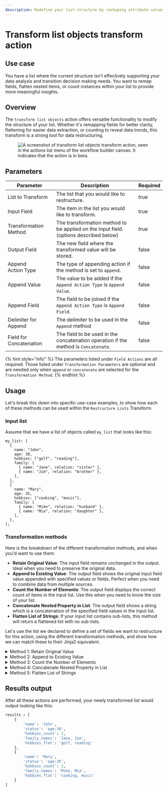```yaml
---
description: Redefine your list structure by reshaping attribute values.
---
```


# Transform list objects transform action

## Use case

You have a list where the current structure isn't effectively supporting your data analysis and transition decision making needs. You want to remap fields, flatten nested items, or count instances within your list to provide more meaningful insights.

## Overview

The `transform list objects` action offers versatile functionality to modify the structure of your list. Whether it's remapping fields for better clarity, flattening for easier data extraction, or counting to reveal data trends, this transform is a strong tool for data restructuring.

<figure><img src="../../../../.gitbook/assets/Screenshot 2025-03-24 at 10.56.59 AM.png" alt="A screenshot of transform list objects transform action, seen in the actions list menu of the workflow builder canvas. It indicates that the action is in beta."><figcaption></figcaption></figure>

## Parameters

<table><thead><tr><th width="177">Parameter</th><th width="451">Description</th><th data-type="checkbox">Required</th></tr></thead><tbody><tr><td>List to Transform</td><td>The list that you would like to restructure.</td><td>true</td></tr><tr><td>Input Field</td><td>The item in the list you would like to transform.</td><td>true</td></tr><tr><td>Transformation Method</td><td>The transformation method to be applied on the input field. (options described below)</td><td>true</td></tr><tr><td>Output Field</td><td>The new field where the transformed value will be stored.</td><td>false</td></tr><tr><td>Append<br>Action Type</td><td>The type of appending action if the method is set to <code>append</code>.</td><td>false</td></tr><tr><td>Append Value</td><td>The value to be added if the <code>Append Action Type</code> is <code>Append Value</code>.</td><td>false</td></tr><tr><td>Append Field</td><td>The field to be joined if the <code>Append Action Type</code> is <code>Append Field</code>.</td><td>false</td></tr><tr><td>Delimiter for Append</td><td>The delimiter to be used in the <code>Append</code> method</td><td>false</td></tr><tr><td>Field for Concatenation</td><td>The field to be used in the concatenation operation if the method is <code>Concatenate</code>.</td><td>false</td></tr></tbody></table>

{% hint style="info" %}
The parameters listed under `Field Actions` are all required. Those listed under `Transformation Parameters` are optional and are needed only when `append` or `concatenate` are selected for the `Transformation Method`.
{% endhint %}

## Usage

Let's break this down into specific use-case examples, to show how each of these methods can be used within the `Restructure Lists` Transform.

### Input list

Assume that we have a list of objects called `my_list` that looks like this:

```django
my_list: [
  {
    name: "John",
    age: 30,
    hobbies: ["golf", "reading"],
    family: [
      { name: "Jane", relation: "sister" },
      { name: "Jim", relation: "brother" },
    ],
  },
  {
    name: "Mary",
    age: 35,
    hobbies: ["cooking", "music"],
    family: [
      { name: "Mike", relation: "husband" },
      { name: "Mia", relation: "daughter" },
    ],
  },
];
```

### Transformation methods

Here is the breakdown of the different transformation methods, and when you'd want to use them:

* **Retain Original Value**: The input field remains unchanged in the output. Ideal when you need to preserve the original data.
* **Append to Existing Value**: The output field shows the original input field value appended with specified values or fields. Perfect when you need to combine data from multiple sources.
* **Count the Number of Elements**: The output field displays the correct count of items in the input list. Use this when you need to know the size of your list.
* **Concatenate Nested Property in List**: The output field shows a string which is a concatenation of the specified field values in the input list.
* **Flatten List of Strings**: If your input list contains sub-lists, this method will return a flattened list with no sub-lists.

Let's use the list we declared to define a set of fields we want to restructure for this action, using the different transformation methods, and show how we can match these to their Jinja2 equivalent.

<details>

<summary>Method 1: Retain Original Value</summary>

This action retains the original value of `name`.

**Action Parameters:**

<pre class="language-yaml"><code class="lang-yaml">field_actions:
<strong> input: name
</strong> method: original
 output: name
</code></pre>

**Jinja2 Equivalent:**

```jinja2
{% raw %}
{% set _ = transformed_item.update({'name': item['name']}) %}
{% endraw %}


```

</details>

<details>

<summary>Method 2: Append to Existing Value</summary>

This action appends the literal string "age" before the actual age, separated by a colon.

**Action Parameters:**

```yaml
field_actions:
 input: age
 method: append
 output: status
 transformation_parameters:
  append_type: append_value
  append_value: 'age'
  delimiter: ':'
```

**Jinja2 Equivalent:**

```jinja2
{% raw %}
{% set _ = transformed_item.update({'status': 'age' ~ ':' ~ item['age']}) %}
{% endraw %}


```

</details>

<details>

<summary>Method 3: Count the Number of Elements</summary>

This action counts the number of items present in the `hobbies` list.

**Action Parameters:**

```yaml
field_actions:
 input: hobbies
 method: count
 output: hobbies_count
```

**Jinja2 Equivalent:**

```jinja2
{% raw %}
{% set _ = transformed_item.update({'hobbies_count': item['hobbies']|length}) %}
{% endraw %}


```

</details>

<details>

<summary>Method 4: Concatenate Nested Property in List</summary>

This action concatenates the `name` field from the `family` list of objects.

**Action Parameters:**

```yaml
field_actions:
 input: family
 method: concatenate
 output: family_names
 transformation_parameters:
  field: name
```

**Jinja2 Equivalent:**

```jinja2
{% raw %}
{% set _ = transformed_item.update({'family_names': ', '.join([dep['name'] for dep in item['family']])}) %}
{% endraw %}


```

</details>

<details>

<summary>Method 5: Flatten List of Strings</summary>

This action flattens the `hobbies` list of strings into a single comma separated string.

**Action Parameters:**

```yaml
field_actions:  
 input: hobbies
 method: flatten
 output: hobbies_flat
```

**Jinja2 Equivalent:**

```jinja2
{% raw %}
{% set _ = transformed_item.update({'hobbies_flat': ', '.join(item['hobbies'])}) %}
{% endraw %}
```

</details>

## Results output

After all these actions are performed, your newly transformed list would output looking like this:

```python
results = [
    {
        'name': 'John',
        'status': 'age:30',
        'hobbies_count': 2,
        'family_names': 'Jane, Jim',
        'hobbies_flat': 'golf, reading'
    },
    {
        'name': 'Mary',
        'status': 'age:35',
        'hobbies_count': 2,
        'family_names': 'Mike, Mia',
        'hobbies_flat': 'cooking, music'
    }
]
```
